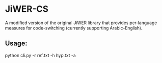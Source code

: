 # JiWER-CS

A modified version of the original JiWER library that provides per-language measures for code-switching (currently supporting Arabic-English).

## Usage:
python cli.py -r ref.txt -h hyp.txt -a
